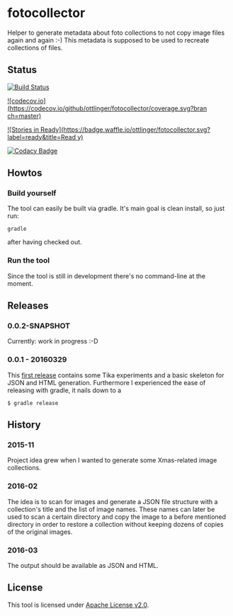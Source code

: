 # fotocollector
Helper to generate metadata about foto collections to not copy image files again and again :-)
This metadata is supposed to be used to recreate collections of files.

## Status

[![Build Status](https://travis-ci.org/ottlinger/fotocollector.svg?branch=master)](https://travis-ci.org/ottlinger/fotocollector)

[![codecov.io](https://codecov.io/github/ottlinger/fotocollector/coverage.svg?bran
ch=master)](https://codecov.io/github/ottlinger/fotocollector?branch=master)

[![Stories in
Ready](https://badge.waffle.io/ottlinger/fotocollector.svg?label=ready&title=Read
y)](https://waffle.io/ottlinger/fotocollector)

[![Codacy Badge](https://api.codacy.com/project/badge/grade/1069017d3898425095363374b2519b03)](https://www.codacy.com/app/github_25/fotocollector)

## Howtos

### Build yourself

The tool can easily be built via gradle. It's main goal is clean install, so just run:
```
gradle
```
after having checked out.

### Run the tool
Since the tool is still in development there's no command-line at the moment.

## Releases
### 0.0.2-SNAPSHOT

Currently: work in progress :-D

### 0.0.1 - 20160329

This [first release](https://github.com/ottlinger/fotocollector/tree/0.0.1) contains some Tika experiments and a basic skeleton for JSON and HTML generation.
Furthermore I experienced the ease of releasing with gradle, it nails down to a
```
$ gradle release
```

## History
### 2015-11

Project idea grew when I wanted to generate some Xmas-related image collections.

### 2016-02

The idea is to scan for images and generate a JSON file structure with a collection's title and the list of image names.
These names can later be used to scan a certain directory and copy the image to a before mentioned directory in order to restore a collection without keeping dozens of copies of the original images.

### 2016-03

The output should be available as JSON and HTML.

## License

This tool is licensed under [Apache License v2.0](https://www.apache.org/licenses/).
